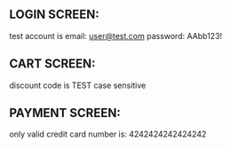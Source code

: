 LOGIN SCREEN:
-----------------------------------------------
test account is
email: user@test.com
password:  AAbb123!

CART SCREEN:
-----------------------------------------------
discount code is
TEST
case sensitive

PAYMENT SCREEN:
-----------------------------------------------
only valid credit card number is:
4242424242424242